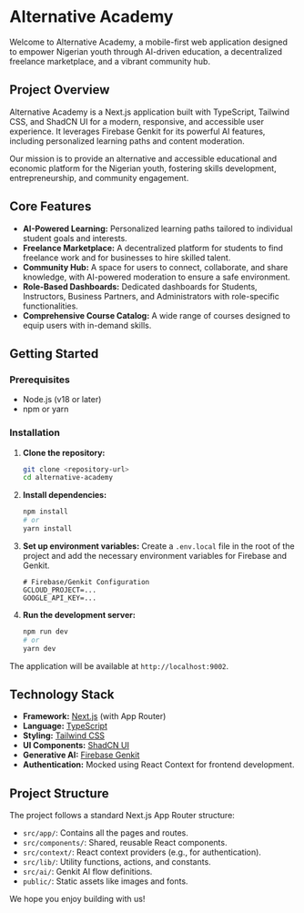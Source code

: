 # Alternative Academy

Welcome to Alternative Academy, a mobile-first web application designed to empower Nigerian youth through AI-driven education, a decentralized freelance marketplace, and a vibrant community hub.

## Project Overview

Alternative Academy is a Next.js application built with TypeScript, Tailwind CSS, and ShadCN UI for a modern, responsive, and accessible user experience. It leverages Firebase Genkit for its powerful AI features, including personalized learning paths and content moderation.

Our mission is to provide an alternative and accessible educational and economic platform for the Nigerian youth, fostering skills development, entrepreneurship, and community engagement.

## Core Features

- **AI-Powered Learning:** Personalized learning paths tailored to individual student goals and interests.
- **Freelance Marketplace:** A decentralized platform for students to find freelance work and for businesses to hire skilled talent.
- **Community Hub:** A space for users to connect, collaborate, and share knowledge, with AI-powered moderation to ensure a safe environment.
- **Role-Based Dashboards:** Dedicated dashboards for Students, Instructors, Business Partners, and Administrators with role-specific functionalities.
- **Comprehensive Course Catalog:** A wide range of courses designed to equip users with in-demand skills.

## Getting Started

### Prerequisites

- Node.js (v18 or later)
- npm or yarn

### Installation

1.  **Clone the repository:**
    ```bash
    git clone <repository-url>
    cd alternative-academy
    ```

2.  **Install dependencies:**
    ```bash
    npm install
    # or
    yarn install
    ```

3.  **Set up environment variables:**
    Create a `.env.local` file in the root of the project and add the necessary environment variables for Firebase and Genkit.
    ```
    # Firebase/Genkit Configuration
    GCLOUD_PROJECT=...
    GOOGLE_API_KEY=...
    ```

4.  **Run the development server:**
    ```bash
    npm run dev
    # or
    yarn dev
    ```

The application will be available at `http://localhost:9002`.

## Technology Stack

- **Framework:** [Next.js](https://nextjs.org/) (with App Router)
- **Language:** [TypeScript](https://www.typescriptlang.org/)
- **Styling:** [Tailwind CSS](https://tailwindcss.com/)
- **UI Components:** [ShadCN UI](https://ui.shadcn.com/)
- **Generative AI:** [Firebase Genkit](https://firebase.google.com/docs/genkit)
- **Authentication:** Mocked using React Context for frontend development.

## Project Structure

The project follows a standard Next.js App Router structure:

-   `src/app/`: Contains all the pages and routes.
-   `src/components/`: Shared, reusable React components.
-   `src/context/`: React context providers (e.g., for authentication).
-   `src/lib/`: Utility functions, actions, and constants.
-   `src/ai/`: Genkit AI flow definitions.
-   `public/`: Static assets like images and fonts.

We hope you enjoy building with us!
